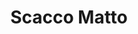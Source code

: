 ---
artist: 'Lorenzo Senni'
title: 'Scacco Matto'
apple_link: 'https://music.apple.com/us/album/scacco-matto/1494929187'
link: 'https://www.dropbox.com/s/6aurkc148lcg82q/ScaccoMatto.zip?dl=1'
content: "First time Kode 9, Hyperdub's label boss, met Lorenzo Senni, he said, \"You don't smoke weed.\" Senni was speechless. \"How'd you _know_?!\" he asked. Kode noted how Senni’s sound signature was so bright and midrange-y, how it lacked the slow, sunken stupor of beats smudged with sativa and resin. In fact, there were _no_ beats at all. Senni admitted it was the first time someone figured out he’d grown up straight edge in the Rimini hardcore punk scene just from the sonic details of his compositions.  With _Scacco Matto_, the Italian Pointillist rave voyeur, or whatever the fuck, delivers the swan song to this particular phase of his career, and it’s his best record yet. Call it glorious overstimulation because _Scacco Matto’s_ eight tracks overwhelm the senses with sugary blasts of serotonin and candied rhythms—all without a single drum hit. Despite mining the maligned palette of trance, Senni transcends the genre's treacherous sonics with a supernatural gift with melodic rhythm.  \nUnless you consume five Red Bulls a day like Senni, _Scacco Matto's_ sugary arpeggios and buzzy chord stabs might overwhelm your senses. I get it. If that's the case, just promise me you'll try “Canone Infiniti”, the swirling centerpiece of _Scacco Matto_. Although the majority of Senni’s work utilizes the super-saw waves from the Roland JP-8080, a trance workhorse, “Canone Infiniti” introduces an unfamiliar Senni sound — a digi Wurlitzer circulating a 8/10 pattern that stretches into infinity. But it’s not until the top-line emerges around the 0:40 mark where the walls fall away and the floor disappears...and we’re suddenly floating. The lilting melody sweeps across the stereo field (with the perfect amount of wow and flutter!) as Senni manipulates his synth's envelope in a way that resembles palm-muted guitar strings. It’s simply the most gorgeous song on one of my favorite records of the year. \nDecaf drinkers should avoid at all costs.\n"
new_image: ../assets/FFWD/lorenzo.jpg
published_date: '2020-04-26T19:52:34.000Z'
---